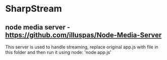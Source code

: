 # SharpStream

## node media server - https://github.com/illuspas/Node-Media-Server

This server is used to handle streaming, replace original app.js with file in this folder and then run it using node: 'node app.js'
